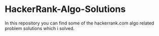 # HackerRank-Algo-Solutions
In this repository you can find some of the hackerrank.com algo related problem solutions which i solved.

